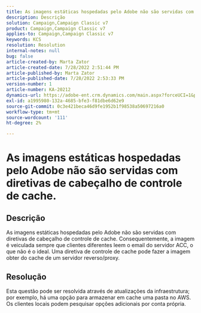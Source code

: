 ```yaml
---
title: As imagens estáticas hospedadas pelo Adobe não são servidas com diretivas de cabeçalho de controle de cache.
description: Descrição
solution: Campaign,Campaign Classic v7
product: Campaign,Campaign Classic v7
applies-to: Campaign,Campaign Classic v7
keywords: KCS
resolution: Resolution
internal-notes: null
bug: false
article-created-by: Marta Zator
article-created-date: 7/28/2022 2:51:44 PM
article-published-by: Marta Zator
article-published-date: 7/28/2022 2:53:33 PM
version-number: 1
article-number: KA-20212
dynamics-url: https://adobe-ent.crm.dynamics.com/main.aspx?forceUCI=1&pagetype=entityrecord&etn=knowledgearticle&id=b37214c9-840e-ed11-82e5-000d3a369e6d
exl-id: a1995980-132a-4685-bfe3-f81dbe6d62e9
source-git-commit: 0c3e421beca46d9fe1952b1f98538a50697216a0
workflow-type: tm+mt
source-wordcount: '111'
ht-degree: 2%

---
```


# As imagens estáticas hospedadas pelo Adobe não são servidas com diretivas de cabeçalho de controle de cache.

## Descrição

As imagens estáticas hospedadas pelo Adobe não são servidas com diretivas de cabeçalho de controle de cache. Consequentemente, a imagem é veiculada sempre que clientes diferentes leem o email do servidor ACC, o que não é o ideal. Uma diretiva de controle de cache pode fazer a imagem obter do cache de um servidor reverso/proxy.

## Resolução


Esta questão pode ser resolvida através de atualizações da infraestrutura; por exemplo, há uma opção para armazenar em cache uma pasta no AWS. Os clientes locais podem pesquisar opções adicionais por conta própria.
